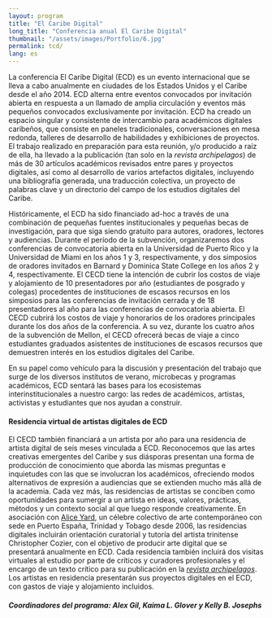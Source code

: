 ```yaml
---
layout: program
title: "El Caribe Digital"
long_title: "Conferencia anual El Caribe Digital"
thumbnail: "/assets/images/Portfolio/6.jpg"
permalink: tcd/
lang: es
---
```


<div class="portfolio-details">
    <p>La conferencia El Caribe Digital (ECD) es un evento internacional que se lleva a cabo anualmente en ciudades de los Estados Unidos y el Caribe desde el año 2014. ECD alterna entre eventos convocados por invitación abierta en respuesta a un llamado de amplia circulación y eventos más pequeños convocados exclusivamente por invitación. ECD ha creado un espacio singular y consistente de intercambio para académicos digitales caribeños, que consiste en paneles tradicionales, conversaciones en mesa redonda, talleres de desarrollo de habilidades y exhibiciones de proyectos. El trabajo realizado en preparación para esta reunión, y/o producido a raíz de ella, ha llevado a la publicación (tan solo en la <i>revista archipelagos</i>) de más de 30 artículos académicos revisados entre pares y proyectos digitales, así como al desarrollo de varios artefactos digitales, incluyendo una bibliografía generada, una traducción colectiva, un proyecto de palabras clave y un directorio del campo de los estudios digitales del Caribe.</p>
    <p>Históricamente, el ECD ha sido financiado ad-hoc a través de una combinación de pequeñas fuentes institucionales y pequeñas becas de investigación, para que siga siendo gratuito para autores, oradores, lectores y audiencias. Durante el período de la subvención, organizaremos dos conferencias de convocatoria abierta en la Universidad de Puerto Rico y la Universidad de Miami en los años 1 y 3, respectivamente, y dos simposios de oradores invitados en Barnard y Dominica State College en los años 2 y 4, respectivamente. El CECD tiene la intención de cubrir los costos de viaje y alojamiento de 10 presentadores por año (estudiantes de posgrado y colegas) procedentes de instituciones de escasos recursos en los simposios para las conferencias de invitación cerrada y de 18 presentadores al año para las conferencias de convocatoria abierta. El CECD cubrirá los costos de viaje y honorarios de los oradores principales durante los dos años de la conferencia. A su vez, durante los cuatro años de la subvención de Mellon, el CECD ofrecerá becas de viaje a cinco estudiantes graduados asistentes de instituciones de escasos recursos que demuestren interés en los estudios digitales del Caribe.</p>
    <p>En su papel como vehículo para la discusión y presentación del trabajo que surge de los diversos institutos de verano, microbecas y programas académicos, ECD sentará las bases para los ecosistemas interinstitucionales a nuestro cargo: las redes de académicos, artistas, activistas y estudiantes que nos ayudan a construir.</p>
    <h4>Residencia virtual de artistas digitales de ECD</h4>
    <p>El CECD también financiará a un artista por año para una residencia de artista digital de seis meses vinculada a ECD. Reconocemos que las artes creativas emergentes del Caribe y sus diásporas presentan una forma de producción de conocimiento que aborda las mismas preguntas e inquietudes con las que se involucran los académicos, ofreciendo modos alternativos de expresión a audiencias que se extienden mucho más allá de la academia. Cada vez más, las residencias de artistas se conciben como oportunidades para sumergir a un artista en ideas, valores, prácticas, métodos y un contexto social al que luego responde creativamente. En asociación con <a href="http://aliceyard.blogspot.com/" target="_blank">Alice Yard</a>, un célebre colectivo de arte contemporáneo con sede en Puerto España, Trinidad y Tobago desde 2006, las residencias digitales incluirán orientación curatorial y tutoría del artista trinitense Christopher Cozier, con el objetivo de producir arte digital que se presentará anualmente en ECD. Cada residencia también incluirá dos visitas virtuales al estudio por parte de críticos y curadores profesionales y el encargo de un texto crítico para su publicación en la <a href="https://archipelagosjournal.org/" targe="_blank"><i>revista archipelagos</i></a>. Los artistas en residencia presentarán sus proyectos digitales en el ECD, con gastos de viaje y alojamiento incluidos.</p>
    <div><h5>Coordinadores del programa: Alex Gil, Kaima L. Glover y Kelly B. Josephs</h5></div>
</div>
